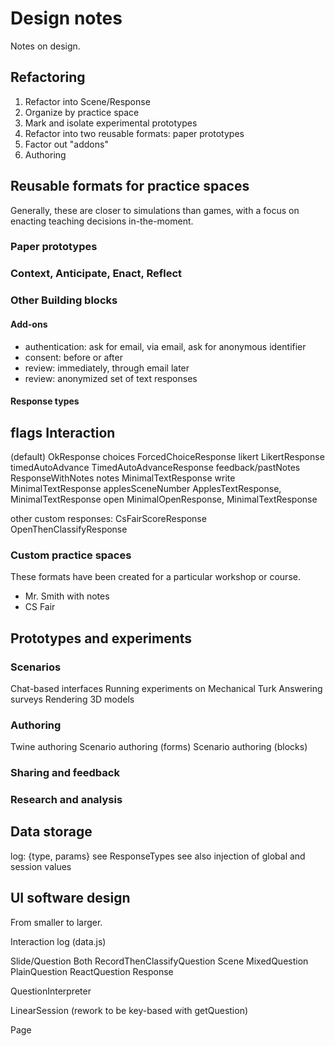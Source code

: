 # Design notes
Notes on design.

## Refactoring
1. Refactor into Scene/Response
2. Organize by practice space
3. Mark and isolate experimental prototypes
4. Refactor into two reusable formats: paper prototypes
5. Factor out "addons"
6. Authoring


## Reusable formats for practice spaces
Generally, these are closer to simulations than games, with a focus on enacting teaching decisions in-the-moment.

### Paper prototypes


### Context, Anticipate, Enact, Reflect


### Other Building blocks
#### Add-ons
- authentication: ask for email, via email, ask for anonymous identifier
- consent: before or after
- review: immediately, through email later
- review: anonymized set of text responses

#### Response types
flags               Interaction
---------------------------------------------------------------
(default)           OkResponse
choices             ForcedChoiceResponse
likert              LikertResponse
timedAutoAdvance    TimedAutoAdvanceResponse
feedback/pastNotes  ResponseWithNotes
notes               MinimalTextResponse
write               MinimalTextResponse
applesSceneNumber   ApplesTextResponse, MinimalTextResponse
open                MinimalOpenResponse, MinimalTextResponse

other custom responses:
CsFairScoreResponse
OpenThenClassifyResponse

### Custom practice spaces
These formats have been created for a particular workshop or course.
- Mr. Smith with notes
- CS Fair



## Prototypes and experiments
### Scenarios
Chat-based interfaces
Running experiments on Mechanical Turk
Answering surveys
Rendering 3D models

### Authoring
Twine authoring
Scenario authoring (forms)
Scenario authoring (blocks)

### Sharing and feedback


### Research and analysis



## Data storage
log: {type, params}
see ResponseTypes
see also injection of global and session values



## UI software design
From smaller to larger.

Interaction log (data.js)

Slide/Question
  Both
    RecordThenClassifyQuestion
  Scene
    MixedQuestion
    PlainQuestion
    ReactQuestion
  Response

QuestionInterpreter

LinearSession (rework to be key-based with getQuestion)

Page

